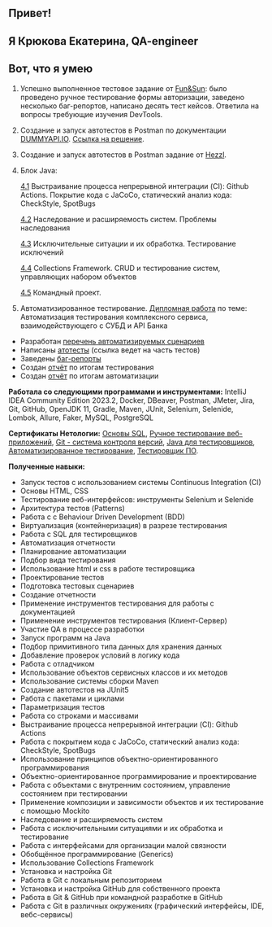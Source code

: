## Привет!
## Я Крюкова Екатерина, QA-engineer
## Вот, что я умею
1. Успешно выполненное тестовое задание от  [Fun&Sun](https://docs.google.com/spreadsheets/d/1M6f965KFbvPaNwQk88CC8J-2AGzFKnGBaGkRJCbGUCQ/edit?usp=sharing): было проведено ручное тестирование формы авторизации, заведено несколько баг-репортов, написано десять тест кейсов. Ответила на вопросы требующие изучения DevTools.
2. Создание и запуск автотестов в Postman по документации [DUMMYAPI.IO](https://dummyapi.io/docs). [Ссылка на решение](https://github.com/Ekaterina7121994/Dummyapi_Postman).
3. Создание и запуск автотестов в Postman задание от [Hezzl](https://github.com/Ekaterina7121994/Hezzl).
4. Блок Java:

   [4.1](https://github.com/Ekaterina7121994/task8/blob/main/src/test/java/ru/netology/task8/statistic/StatisticsServiceTest.java) Выстраивание процесса непрерывной интеграции (CI): Github Actions. Покрытие кода с JaCoCo, статический анализ кода: CheckStyle, SpotBugs
   
   [4.2](https://github.com/Ekaterina7121994/Inheritance) Наследование и расширяемость систем. Проблемы наследования
   
   [4.3](https://github.com/Ekaterina7121994/ExceptionalSituations) Исключительные ситуации и их обработка. Тестирование исключений
   
   [4.4](https://github.com/Ekaterina7121994/collections) Collections Framework. CRUD и тестирование систем, управляющих набором объектов
   
   [4.5](https://github.com/AndreyKozhevnikov86/Project_team_java) Командный проект.
   
5. Автоматизированное тестирование. [Дипломная работа](https://github.com/Ekaterina7121994/Diploma_project) по теме: Автоматизация тестирования комплексного сервиса, взаимодействующего с СУБД и API Банка
* Разработан [перечень автоматизируемых сценариев](https://github.com/Ekaterina7121994/Diploma_project/blob/main/docs/Plan.md)
* Написаны [атотесты](https://github.com/Ekaterina7121994/Diploma_project/blob/main/src/test/java/ru/netology/test/PaymentTest.java) (ссылка ведет на часть тестов)
* Заведены [баг-репорты](https://github.com/Ekaterina7121994/Diploma_project/issues)
* Создан [отчёт](https://github.com/Ekaterina7121994/Diploma_project/blob/main/docs/Report.md) по итогам тестирования 
* Создан [отчёт](https://github.com/Ekaterina7121994/Diploma_project/blob/main/docs/Summary.md) по итогам автоматизации

**Работала со следующими программами и инструментами:** IntelliJ IDEA Community Edition 2023.2, Docker, DBeaver, Postman, JMeter, Jira, Git, GitHub, OpenJDK 11, Gradle, Maven, JUnit, Selenium, Selenide, Lombok, Allure, Faker, MySQL, PostgreSQL

**Сертификаты Нетологии:** [Основы SQL](https://github.com/Ekaterina7121994/Resume/blob/main/files/SQL.md), [Ручное тестирование веб-приложений](https://github.com/Ekaterina7121994/Resume/blob/main/files/manual%20testing.md), [Git - система контроля версий](https://github.com/Ekaterina7121994/Resume/blob/main/files/Git.md), [Java для тестировщиков](https://github.com/Ekaterina7121994/Resume/blob/main/files/Java.md), [Автоматизированное тестирование](https://github.com/Ekaterina7121994/Resume/blob/main/files/automation.md), [Тестировщик ПО](https://github.com/Ekaterina7121994/Resume/blob/main/files/software%20tester.md).

**Полученные навыки:** 
* Запуск тестов с использованием системы Continuous Integration (CI)
* Основы HTML, CSS
* Тестирование веб-интерфейсов: инструменты Selenium и Selenide
* Архитектура тестов (Patterns)
* Работа с с Behaviour Driven Development (BDD)
* Виртуализация (контейнеризация) в разрезе тестирования
* Работа с SQL для тестировщиков
* Автоматизация отчетности
* Планирование автоматизации
* Подбор вида тестирования
* Использование html и css в работе тестировщика
* Проектирование тестов
* Подготовка тестовых сценариев
* Создание отчетности
* Применение инструментов тестирования для работы с документацией
* Применение инструментов тестирования (Клиент-Сервер)
* Участие QA в процессе разработки
* Запуск программ на Java
* Подбор примитивного типа данных для хранения данных
* Добавление проверок условий в логику кода
* Работа с отладчиком
* Использование объектов сервисных классов и их методов
* Использование системы сборки Maven
* Создание автотестов на JUnit5
* Работа с пакетами и циклами
* Параметризация тестов
* Работа со строками и массивами
* Выстраивание процесса непрерывной интеграции (CI): Github Actions
* Работа с покрытием кода с JaCoCo, статический анализ кода: CheckStyle, SpotBugs
* Использование принципов объектно-ориентированного программирования
* Объектно-ориентированное программирование и проектирование
* Работа с объектами с внутренним состоянием, управление состоянием при тестировании
* Применение композиции и зависимости объектов и их тестирование с помощью Mockito
* Наследование и расширяемость систем
* Работа с исключительными ситуациями и их обработка и тестирование
* Работа с интерфейсами для организации малой связности
* Обобщённое программирование (Generics)
* Использование Collections Framework
* Установка и настройка Git
* Работа в Git с локальным репозиторием
* Установка и настройка GitHub для собственного проекта
* Работа в Git & GitHub при командной разработке в GitHub
* Работа с Git в различных окружениях (графический интерфейсы, IDE, вебс-сервисы)

